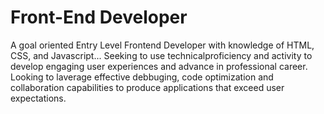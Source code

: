 # Front-End Developer
A goal oriented Entry Level Frontend Developer with knowledge of HTML, CSS, and Javascript...
Seeking to use technicalproficiency and activity to develop engaging user experiences and advance
in professional career. Looking to laverage effective debbuging, code optimization and collaboration
capabilities to produce applications that exceed user expectations.
